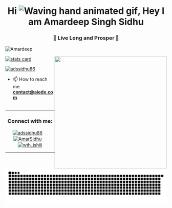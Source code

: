 <h1 align="center">Hi <img src="https://raw.githubusercontent.com/nixin72/nixin72/master/wave.gif" 
         alt="Waving hand animated gif"
         height="45"
         width="45" />, Hey I am Amardeep Singh Sidhu</h1>
<h3 align="center">  🖖 Live Long and Prosper 🖖</h3>

<p align="left"> <img src="https://komarev.com/ghpvc/?username=adssidhu86&label=Profile%20views&color=0e75b6&style=flat" alt="Amardeep" /> </p>

<p>
<a align= "center" href="https://github.com/adssidhu86">
  <img alt= "stats card" height="200px" width="400" src="https://github-readme-stats.vercel.app/api?username=adssidhu86&theme=cobalt&show_icons=true&count_private=true" />
  <img align="right" height="350px" width="350px" src="https://storage.googleapis.com/aiedx-public/AIEDX_NLP.jpg" /> </a>

</p>

<p align="left"> <a href="https://twitter.com/adssidhu86" target="blank"><img src="https://img.shields.io/twitter/follow/adssidhu86" alt="adssidhu86" /></a> </p>

- 📫 How to reach me **contact@aiedx.com**
<br><br>
<hr>

<h3 align="center">Connect with me:</h3>
<p align="center">
<a href="https://twitter.com/adssidhu86" target="blank"><img align="center" src="https://img.icons8.com/cute-clipart/64/000000/twitter.png" alt="adssidhu86" height="50" width="50" /></a> &nbsp;&nbsp;&nbsp;
<a href="https://linkedin.com/in/adssidhu86" target="blank"><img align="center" src="https://img.icons8.com/cute-clipart/64/000000/linkedin.png" alt="AmarSidhu" height="50" width="50" /></a>&nbsp;&nbsp;&nbsp;&nbsp;
<a href="https://instagram.com/aiedxlearn" target="blank"><img align="center" src="https://img.icons8.com/cute-clipart/64/000000/instagram-new.png" alt="wth_ishiii" height="50" width="50" /></a>
</p>

<hr>

<p align="center">
  <img src="https://github.com/adssidhu86/adssidhu86/raw/output/github-contribution-grid-snake.svg" alt="snake"></center>
</p>
